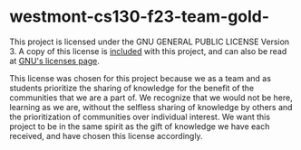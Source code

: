# westmont-cs130-f23-team-gold-

This project is licensed under the GNU GENERAL PUBLIC LICENSE Version 3.
A copy of this license is 
[included](https://github.com/mikeryu/westmont-cs130-f23-team-gold/blob/main/LICENSE)
 with this project, and can also be read at
[GNU's licenses page](https://www.gnu.org/licenses/gpl-3.0.en.html#license-text).

This license was chosen for this project because we as a team and as students prioritize
the sharing of knowledge for the benefit of the communities that we are a part of.
We recognize that we would not be here, learning as we are, without the selfless sharing
of knowledge by others and the prioritization of communities over individual interest.
We want this project to be in the same spirit as the gift of knowledge we have each
received, and have chosen this license accordingly.

